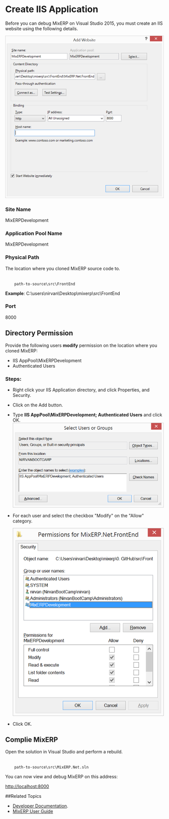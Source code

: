 # Create IIS Application

Before you can debug MixERP on Visual Studio 2015, you must create
an IIS website using the following details.

![IIS Application](images/iis-application.png)

### Site Name

MixERPDevelopment

### Application Pool Name

MixERPDevelopment

### Physical Path

The location where you cloned MixERP source code to.

<code>
    path-to-source\src\FrontEnd
</code>

**Example**: C:\users\nirvan\Desktop\mixerp\src\FrontEnd

### Port

8000

## Directory Permission

Provide the following users **modify** permission on the location where you cloned MixERP:

* IIS AppPool\MixERPDevelopment
* Authenticated Users

### Steps:

* Right click your IIS Application directory, and click Properties, and Security.
* Click on the Add button.
* Type **IIS AppPool\MixERPDevelopment; Authenticated Users** and click OK.
  ![Add Directory Permission](images/add-directory-permission.png)
* For each user and select the checkbox "Modify" on the "Allow" category.

  ![Directory Permission](images/directory-permission.png)
* Click OK.

## Complie MixERP

Open the solution in Visual Studio and perform a rebuild.

<code>
    path-to-source\src\MixERP.Net.sln
</code>

You can now view and debug MixERP on this address:

<a href="http://localhost:8000" target="_blank">http://localhost:8000</a>

##Related Topics
* [Developer Documentation](index.md).
* [MixERP User Guide](../user-guide/index.md)